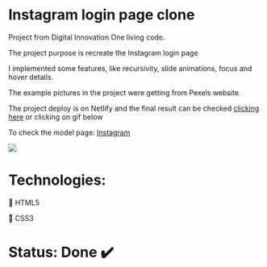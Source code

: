 # Instagram login page clone

Project from Digital Innovation One living code.

The project purpose is recreate the Instagram login page

I implemented some features, like recursivity, slide animations, focus and hover details.

The example pictures in the project were getting from Pexels website.

The project deploy is on Netlify and the final result can be checked [clicking here](https://instagram-login-clone.netlify.app/) or clicking on gif below

To check the model page: [Instagram](https://www.instagram.com/)

[![](pitch.gif)](https://instagram-login-clone.netlify.app/)

# Technologies:
:small_orange_diamond: HTML5

:small_blue_diamond: CSS3

# Status: Done :heavy_check_mark:
